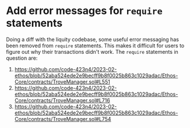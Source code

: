 # Add error messages for `require` statements

Doing a diff with the liquity codebase, some useful error messaging has been removed from `require` statements. This makes it difficult for users to figure out why their transactions didn't work. The `require` statements in question are: 

1. https://github.com/code-423n4/2023-02-ethos/blob/52aba524ede2e9becff9b8f0025b863c1029adac/Ethos-Core/contracts/TroveManager.sol#L551
2. https://github.com/code-423n4/2023-02-ethos/blob/52aba524ede2e9becff9b8f0025b863c1029adac/Ethos-Core/contracts/TroveManager.sol#L716
3. https://github.com/code-423n4/2023-02-ethos/blob/52aba524ede2e9becff9b8f0025b863c1029adac/Ethos-Core/contracts/TroveManager.sol#L754
